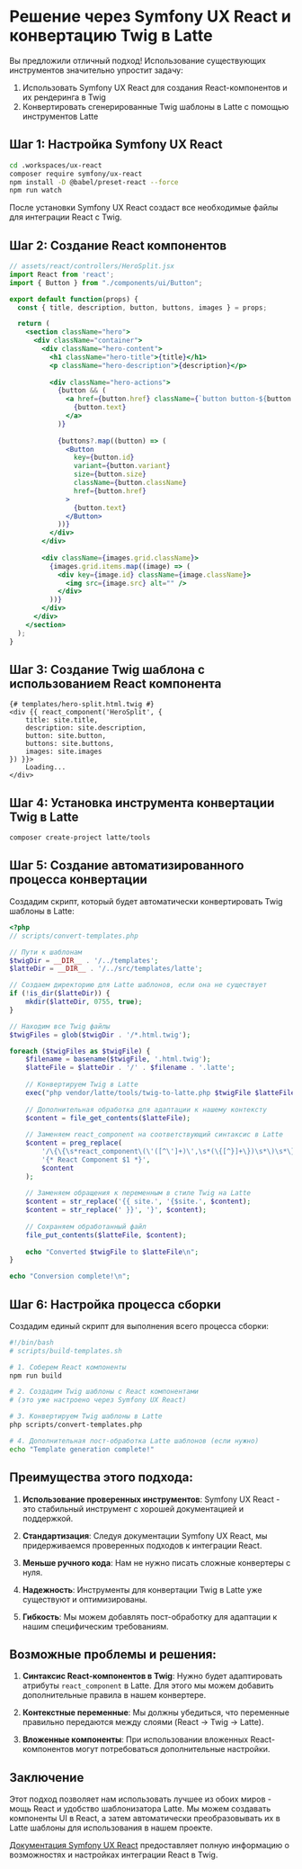 # Решение через Symfony UX React и конвертацию Twig в Latte

Вы предложили отличный подход! Использование существующих инструментов значительно упростит задачу:

1. Использовать Symfony UX React для создания React-компонентов и их рендеринга в Twig
2. Конвертировать сгенерированные Twig шаблоны в Latte с помощью инструментов Latte

## Шаг 1: Настройка Symfony UX React

```bash
cd .workspaces/ux-react
composer require symfony/ux-react
npm install -D @babel/preset-react --force
npm run watch
```

После установки Symfony UX React создаст все необходимые файлы для интеграции React с Twig.

## Шаг 2: Создание React компонентов

```jsx
// assets/react/controllers/HeroSplit.jsx
import React from 'react';
import { Button } from "./components/ui/Button";

export default function(props) {
  const { title, description, button, buttons, images } = props;

  return (
    <section className="hero">
      <div className="container">
        <div className="hero-content">
          <h1 className="hero-title">{title}</h1>
          <p className="hero-description">{description}</p>
          
          <div className="hero-actions">
            {button && (
              <a href={button.href} className={`button button-${button.variant} ${button.className}`}>
                {button.text}
              </a>
            )}
            
            {buttons?.map((button) => (
              <Button
                key={button.id}
                variant={button.variant}
                size={button.size}
                className={button.className}
                href={button.href}
              >
                {button.text}
              </Button>
            ))}
          </div>
        </div>
        
        <div className={images.grid.className}>
          {images.grid.items.map((image) => (
            <div key={image.id} className={image.className}>
              <img src={image.src} alt="" />
            </div>
          ))}
        </div>
      </div>
    </section>
  );
}
```

## Шаг 3: Создание Twig шаблона с использованием React компонента

```twig
{# templates/hero-split.html.twig #}
<div {{ react_component('HeroSplit', {
    title: site.title,
    description: site.description,
    button: site.button,
    buttons: site.buttons,
    images: site.images
}) }}>
    Loading...
</div>
```

## Шаг 4: Установка инструмента конвертации Twig в Latte

```bash
composer create-project latte/tools
```

## Шаг 5: Создание автоматизированного процесса конвертации

Создадим скрипт, который будет автоматически конвертировать Twig шаблоны в Latte:

```php
<?php
// scripts/convert-templates.php

// Пути к шаблонам
$twigDir = __DIR__ . '/../templates';
$latteDir = __DIR__ . '/../src/templates/latte';

// Создаем директорию для Latte шаблонов, если она не существует
if (!is_dir($latteDir)) {
    mkdir($latteDir, 0755, true);
}

// Находим все Twig файлы
$twigFiles = glob($twigDir . '/*.html.twig');

foreach ($twigFiles as $twigFile) {
    $filename = basename($twigFile, '.html.twig');
    $latteFile = $latteDir . '/' . $filename . '.latte';
    
    // Конвертируем Twig в Latte
    exec("php vendor/latte/tools/twig-to-latte.php $twigFile $latteFile");
    
    // Дополнительная обработка для адаптации к нашему контексту
    $content = file_get_contents($latteFile);
    
    // Заменяем react_component на соответствующий синтаксис в Latte
    $content = preg_replace(
        '/\{\{\s*react_component\(\'([^\']+)\',\s*(\{[^}]+\})\s*\)\s*\}\}/',
        '{* React Component $1 *}',
        $content
    );
    
    // Заменяем обращения к переменным в стиле Twig на Latte
    $content = str_replace('{{ site.', '{$site.', $content);
    $content = str_replace(' }}', '}', $content);
    
    // Сохраняем обработанный файл
    file_put_contents($latteFile, $content);
    
    echo "Converted $twigFile to $latteFile\n";
}

echo "Conversion complete!\n";
```

## Шаг 6: Настройка процесса сборки

Создадим единый скрипт для выполнения всего процесса сборки:

```bash
#!/bin/bash
# scripts/build-templates.sh

# 1. Соберем React компоненты
npm run build

# 2. Создадим Twig шаблоны с React компонентами
# (это уже настроено через Symfony UX React)

# 3. Конвертируем Twig шаблоны в Latte
php scripts/convert-templates.php

# 4. Дополнительная пост-обработка Latte шаблонов (если нужно)
echo "Template generation complete!"
```

## Преимущества этого подхода:

1. **Использование проверенных инструментов**: Symfony UX React - это стабильный инструмент с хорошей документацией и поддержкой.

2. **Стандартизация**: Следуя документации Symfony UX React, мы придерживаемся проверенных подходов к интеграции React.

3. **Меньше ручного кода**: Нам не нужно писать сложные конвертеры с нуля.

4. **Надежность**: Инструменты для конвертации Twig в Latte уже существуют и оптимизированы.

5. **Гибкость**: Мы можем добавлять пост-обработку для адаптации к нашим специфическим требованиям.

## Возможные проблемы и решения:

1. **Синтаксис React-компонентов в Twig**: Нужно будет адаптировать атрибуты `react_component` в Latte. Для этого мы можем добавить дополнительные правила в нашем конвертере.

2. **Контекстные переменные**: Мы должны убедиться, что переменные правильно передаются между слоями (React → Twig → Latte).

3. **Вложенные компоненты**: При использовании вложенных React-компонентов могут потребоваться дополнительные настройки.

## Заключение

Этот подход позволяет нам использовать лучшее из обоих миров - мощь React и удобство шаблонизатора Latte. Мы можем создавать компоненты UI в React, а затем автоматически преобразовывать их в Latte шаблоны для использования в нашем проекте.

[Документация Symfony UX React](https://symfony.com/bundles/ux-react/current/index.html) предоставляет полную информацию о возможностях и настройках интеграции React в Twig.
